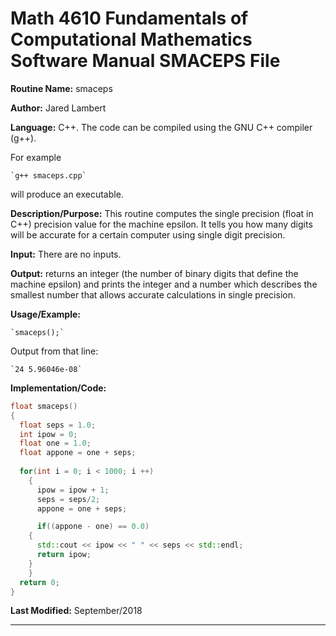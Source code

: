 # Math 4610 Fundamentals of Computational Mathematics Software Manual SMACEPS File

**Routine Name:**   smaceps    
  
**Author:** Jared Lambert  
  
**Language:** C++. The code can be compiled using the GNU C++ compiler (g++).  
  
For example  
```
`g++ smaceps.cpp`    
```  
will produce an executable.    
  
**Description/Purpose:**  This routine computes the single precision (float in C++) precision value for the machine epsilon. It tells you how many digits will be accurate for a certain computer using single digit precision.    
  
**Input:**  There are no inputs.   
  

**Output:**   returns an integer (the number of binary digits that define the machine epsilon) and prints the integer and a number which describes the smallest number that allows accurate calculations in single precision.    
  
**Usage/Example:**
```
`smaceps();`      
```  
Output from that line:    
```
`24 5.96046e-08`    
```  
**Implementation/Code:**      
```c++
float smaceps()
{
  float seps = 1.0;
  int ipow = 0;
  float one = 1.0;
  float appone = one + seps;
  
  for(int i = 0; i < 1000; i ++)
    {
      ipow = ipow + 1;
      seps = seps/2;
      appone = one + seps;

      if((appone - one) == 0.0)
	{
	  std::cout << ipow << " " << seps << std::endl;
	  return ipow;
	}
    }
  return 0;
}
```
**Last Modified:** September/2018


********************************************************

